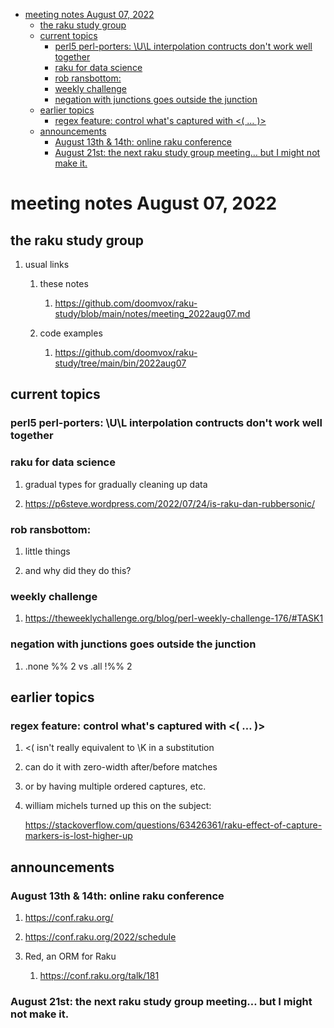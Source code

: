 - [meeting notes August 07, 2022](#org645d87a)
  - [the raku study group](#orgd431771)
  - [current topics](#org9024f15)
    - [perl5 perl-porters: \U\L interpolation contructs don't work well together](#org608288c)
    - [raku for data science](#org4927e68)
    - [rob ransbottom:](#org1ee1551)
    - [weekly challenge](#orge49f83f)
    - [negation with junctions goes outside the junction](#org469f48f)
  - [earlier topics](#org8d85175)
    - [regex feature: control what's captured with <( &#x2026; )>](#org5a75791)
  - [announcements](#orga6d4cf3)
    - [August 13th & 14th: online raku conference](#org246a9f9)
    - [August 21st: the next raku study group meeting&#x2026; but I might not make it.](#org29ee17a)


<a id="org645d87a"></a>

# meeting notes August 07, 2022


<a id="orgd431771"></a>

## the raku study group

1.  usual links

    1.  these notes
    
        1.  <https://github.com/doomvox/raku-study/blob/main/notes/meeting_2022aug07.md>
    
    2.  code examples
    
        1.  <https://github.com/doomvox/raku-study/tree/main/bin/2022aug07>


<a id="org9024f15"></a>

## current topics


<a id="org608288c"></a>

### perl5 perl-porters: \U\L interpolation contructs don't work well together


<a id="org4927e68"></a>

### raku for data science

1.  gradual types for gradually cleaning up data

2.  <https://p6steve.wordpress.com/2022/07/24/is-raku-dan-rubbersonic/>


<a id="org1ee1551"></a>

### rob ransbottom:

1.  little things

2.  and why did they do this?


<a id="orge49f83f"></a>

### weekly challenge

1.  <https://theweeklychallenge.org/blog/perl-weekly-challenge-176/#TASK1>


<a id="org469f48f"></a>

### negation with junctions goes outside the junction

1.  .none %% 2 vs  .all  !%% 2


<a id="org8d85175"></a>

## earlier topics


<a id="org5a75791"></a>

### regex feature: control what's captured with <( &#x2026; )>

1.  <( isn't really equivalent to \K in a substitution

2.  can do it with zero-width after/before matches

3.  or by having multiple ordered captures, etc.

4.  william michels turned up this on the subject:

    <https://stackoverflow.com/questions/63426361/raku-effect-of-capture-markers-is-lost-higher-up>


<a id="orga6d4cf3"></a>

## announcements


<a id="org246a9f9"></a>

### August 13th & 14th: online raku conference

1.  <https://conf.raku.org/>

2.  <https://conf.raku.org/2022/schedule>

3.  Red, an ORM for Raku

    1.  <https://conf.raku.org/talk/181>


<a id="org29ee17a"></a>

### August 21st: the next raku study group meeting&#x2026; but I might not make it.
